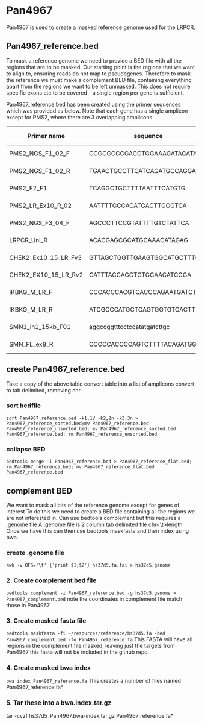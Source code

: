 # Pan4967
Pan4967 is used to create a masked reference genome used for the LRPCR.

## Pan4967_reference.bed
To mask a reference genome we need to provide a BED file with all the regions that are to be masked.
Our starting point is the regions that we want to align to, ensuring reads do not map to pseudogenes.
Therefore to mask the reference we must make a complement BED file, containing everything apart from the regions we want to be left unmasked.
This does not require specific exons etc to be covered -  a single region per gene is sufficient.

Pan4967_reference.bed has been created using the primer sequences which was provided as below. Note that each gene has a single amplicon except for PMS2, where there are 3 overlapping amplicons.


|Primer name|sequence|coordinate|Amplicon coordinates|
| --- | --- | --- | --- |
|PMS2_NGS_F1_02_F|CCGCGCCCGACCTGGAAAGATACATA|chr7:6049625-6049650|chr7:6036325-6049650|
|PMS2_NGS_F1_02_R|TGAACTGCCTTCATCAGATGCCAGGA|chr7:6036325-6036350||
|PMS2_F2_F1|TCAGGCTGCTTTTAATTTCATGTG|chr7:6040147-6040170|chr7:6028355-6040170|
|PMS2_LR_Ex10_R_02|AATTTTGCCACATGACTTGGGTGA|chr7:6028355-6028378||
|PMS2_NGS_F3_04_F|AGCCCTTCCGTATTTTGTCTATTCA|chr7:6030089-6030113|chr7:6012820-6030113|
|LRPCR_Uni_R|ACACGAGCGCATGCAAACATAGAG|chr7:6012820-6012843||
|CHEK2_Ex10_15_LR_Fv3|GTTAGCTGGTTGAAGTGGCATGCTTTGTG|chr22:29093702-29093730|chr22:29082610-29093730|
|CHEK2_EX10_15_LR_Rv2|CATTTACCAGCTGTGCAACATCGGA|chr22:29082610-29082634||
|IKBKG_M_LR_F|CCCACCCACGTCACCCAGAATGATCT|chrX:153779710-153779735|chrX:153779710-153793317|
|IKBKG_M_LR_R|ATCGCCCATGCTCAGTGGTGTCACTT|chrX:153793292-153793317||
|SMN1_in1_15kb_F01|aggccggtttcctccatatgatcttgc|chr5:70233401-70233427|chr5:70233401-70248509|
|SMN_FL_ex8_R|CCCCCACCCCAGTCTTTTACAGATGGT|chr5:70248483-70248509||

## create Pan4967_reference.bed
Take a copy of the above table
convert table into a list of amplicons
convert to tab delimited, removing chr
### sort bedfile
`sort Pan4967_reference.bed -k1,1V -k2,2n -k3,3n > Pan4967_reference_sorted.bed;mv Pan4967_reference.bed Pan4967_reference_unsorted.bed; mv Pan4967_reference_sorted.bed Pan4967_reference.bed; rm Pan4967_reference_unsorted.bed`

### collapse BED
`bedtools merge -i Pan4967_reference.bed > Pan4967_reference_flat.bed; rm Pan4967_reference.bed; mv Pan4967_reference_flat.bed Pan4967_reference.bed`

## complement BED
We want to mask all bits of the reference genome except for genes of interest
To do this we need to create a BED file containing all the regions we are not interested in.
Can use bedtools complement but this requires a .genome file
A .genome file is 2 column tab delimited file chr<\t>length
Once we have this can then use bedtools maskfasta and then index using bwa.

### create .genome file
`awk -v OFS='\t' {'print $1,$2'} hs37d5.fa.fai > hs37d5.genome`

### 2. Create complement bed file
`bedtools complement -i Pan4967_reference.bed -g hs37d5.genome > Pan4967_complement.bed`
note the coordinates in complement file match those in Pan4967

### 3. Create masked fasta file
`bedtools maskfasta -fi ~/resources/reference/hs37d5.fa -bed Pan4967_complement.bed -fo Pan4967_reference.fa`
This FASTA will have all regions in the complement file masked, leaving just the targets from Pan4967
this fasta will not be included in the github repo.

### 4. Create masked bwa index
`bwa index Pan4967_reference.fa`
This creates a number of files named Pan4967_reference.fa*

### 5. Tar these into a bwa.index.tar.gz
tar -cvzf  hs37d5_Pan4967.bwa-index.tar.gz  Pan4967_reference.fa*